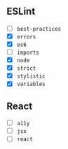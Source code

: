 ## ESLint

- [ ] `best-practices`
- [x] `errors`
- [x] `es6`
- [ ] `imports`
- [x] `node`
- [x] `strict`
- [x] `stylistic`
- [x] `variables`

## React

- [ ] `a11y`
- [ ] `jsx`
- [ ] `react`
